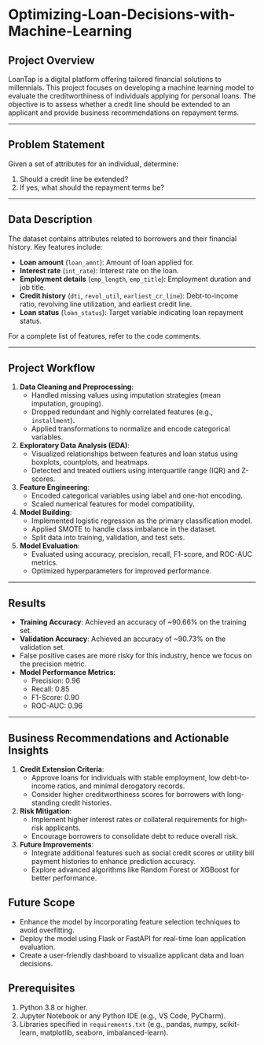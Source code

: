 # Optimizing-Loan-Decisions-with-Machine-Learning

## Project Overview
LoanTap is a digital platform offering tailored financial solutions to millennials. This project focuses on developing a machine learning model to evaluate the creditworthiness of individuals applying for personal loans. The objective is to assess whether a credit line should be extended to an applicant and provide business recommendations on repayment terms.

---

## Problem Statement
Given a set of attributes for an individual, determine:
1. Should a credit line be extended?
2. If yes, what should the repayment terms be?

---

## Data Description
The dataset contains attributes related to borrowers and their financial history. Key features include:
- **Loan amount** (`loan_amnt`): Amount of loan applied for.
- **Interest rate** (`int_rate`): Interest rate on the loan.
- **Employment details** (`emp_length`, `emp_title`): Employment duration and job title.
- **Credit history** (`dti`, `revol_util`, `earliest_cr_line`): Debt-to-income ratio, revolving line utilization, and earliest credit line.
- **Loan status** (`loan_status`): Target variable indicating loan repayment status.

For a complete list of features, refer to the code comments.

---

## Project Workflow
1. **Data Cleaning and Preprocessing**:
   - Handled missing values using imputation strategies (mean imputation, grouping).
   - Dropped redundant and highly correlated features (e.g., `installment`).
   - Applied transformations to normalize and encode categorical variables.
2. **Exploratory Data Analysis (EDA)**:
   - Visualized relationships between features and loan status using boxplots, countplots, and heatmaps.
   - Detected and treated outliers using interquartile range (IQR) and Z-scores.
3. **Feature Engineering**:
   - Encoded categorical variables using label and one-hot encoding.
   - Scaled numerical features for model compatibility.
4. **Model Building**:
   - Implemented logistic regression as the primary classification model.
   - Applied SMOTE to handle class imbalance in the dataset.
   - Split data into training, validation, and test sets.
5. **Model Evaluation**:
   - Evaluated using accuracy, precision, recall, F1-score, and ROC-AUC metrics.
   - Optimized hyperparameters for improved performance.

---

## Results
- **Training Accuracy**: Achieved an accuracy of ~90.66% on the training set.
- **Validation Accuracy**: Achieved an accuracy of ~90.73% on the validation set.
- False positive cases are more risky for this industry, hence we focus on the precision metric.
- **Model Performance Metrics**:
  - Precision: 0.96
  - Recall: 0.85
  - F1-Score: 0.90
  - ROC-AUC: 0.96

---

## Business Recommendations and Actionable Insights
1. **Credit Extension Criteria**:
   - Approve loans for individuals with stable employment, low debt-to-income ratios, and minimal derogatory records.
   - Consider higher creditworthiness scores for borrowers with long-standing credit histories.
2. **Risk Mitigation**:
   - Implement higher interest rates or collateral requirements for high-risk applicants.
   - Encourage borrowers to consolidate debt to reduce overall risk.
3. **Future Improvements**:
   - Integrate additional features such as social credit scores or utility bill payment histories to enhance prediction accuracy.
   - Explore advanced algorithms like Random Forest or XGBoost for better performance.


## Future Scope
- Enhance the model by incorporating feature selection techniques to avoid overfitting.
- Deploy the model using Flask or FastAPI for real-time loan application evaluation.
- Create a user-friendly dashboard to visualize applicant data and loan decisions.

## Prerequisites
1. Python 3.8 or higher.
2. Jupyter Notebook or any Python IDE (e.g., VS Code, PyCharm).
3. Libraries specified in `requirements.txt` (e.g., pandas, numpy, scikit-learn, matplotlib, seaborn, imbalanced-learn).
